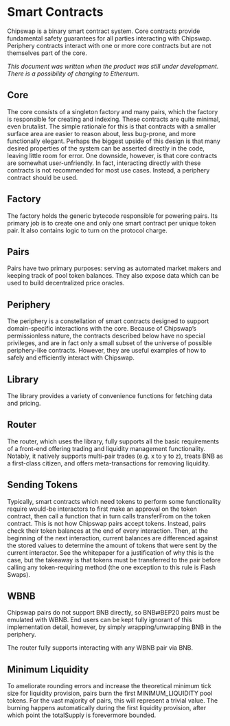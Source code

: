# Smart Contracts

Chipswap is a binary smart contract system. Core contracts provide fundamental safety guarantees for all parties interacting with Chipswap. Periphery contracts interact with one or more core contracts but are not themselves part of the core.

*This document was written when the product was still under development.*
*There is a possibility of changing to Ethereum.*

## Core

The core consists of a singleton factory and many pairs, which the factory is responsible for creating and indexing. These contracts are quite minimal, even brutalist. The simple rationale for this is that contracts with a smaller surface area are easier to reason about, less bug-prone, and more functionally elegant. Perhaps the biggest upside of this design is that many desired properties of the system can be asserted directly in the code, leaving little room for error. One downside, however, is that core contracts are somewhat user-unfriendly. In fact, interacting directly with these contracts is not recommended for most use cases. Instead, a periphery contract should be used.

## Factory

The factory holds the generic bytecode responsible for powering pairs. Its primary job is to create one and only one smart contract per unique token pair. It also contains logic to turn on the protocol charge.

## Pairs

Pairs have two primary purposes: serving as automated market makers and keeping track of pool token balances. They also expose data which can be used to build decentralized price oracles.

## Periphery

The periphery is a constellation of smart contracts designed to support domain-specific interactions with the core. Because of Chipswap’s permissionless nature, the contracts described below have no special privileges, and are in fact only a small subset of the universe of possible periphery-like contracts. However, they are useful examples of how to safely and efficiently interact with Chipswap.

## Library

The library provides a variety of convenience functions for fetching data and pricing.

## Router

The router, which uses the library, fully supports all the basic requirements of a front-end offering trading and liquidity management functionality. Notably, it natively supports multi-pair trades (e.g. x to y to z), treats BNB as a first-class citizen, and offers meta-transactions for removing liquidity.

## Sending Tokens

Typically, smart contracts which need tokens to perform some functionality require would-be interactors to first make an approval on the token contract, then call a function that in turn calls transferFrom on the token contract. This is not how Chipswap pairs accept tokens. Instead, pairs check their token balances at the end of every interaction. Then, at the beginning of the next interaction, current balances are differenced against the stored values to determine the amount of tokens that were sent by the current interactor. See the whitepaper for a justification of why this is the case, but the takeaway is that tokens must be transferred to the pair before calling any token-requiring method (the one exception to this rule is Flash Swaps).

## WBNB

Chipswap pairs do not support BNB directly, so BNB⇄BEP20 pairs must be emulated with WBNB. End users can be kept fully ignorant of this implementation detail, however, by simply wrapping/unwrapping BNB in the periphery.

The router fully supports interacting with any WBNB pair via BNB.

## Minimum Liquidity

To ameliorate rounding errors and increase the theoretical minimum tick size for liquidity provision, pairs burn the first MINIMUM_LIQUIDITY pool tokens. For the vast majority of pairs, this will represent a trivial value. The burning happens automatically during the first liquidity provision, after which point the totalSupply is forevermore bounded.

